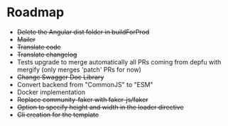# Roadmap

* ~~Delete the Angular dist folder in buildForProd~~
* ~~Mailer~~
* ~~Translate code~~
* ~~Translate changelog~~
* Tests upgrade to merge automatically all PRs coming from depfu with mergify (only merges 'patch' PRs for now)
* ~~Change Swagger Doc Library~~
* Convert backend from "CommonJS" to "ESM"
* Docker implementation
* ~~Replace community-faker with faker-js/faker~~
* ~~Option to specify height and width in the loader directive~~
* ~~Cli creation for the template~~
